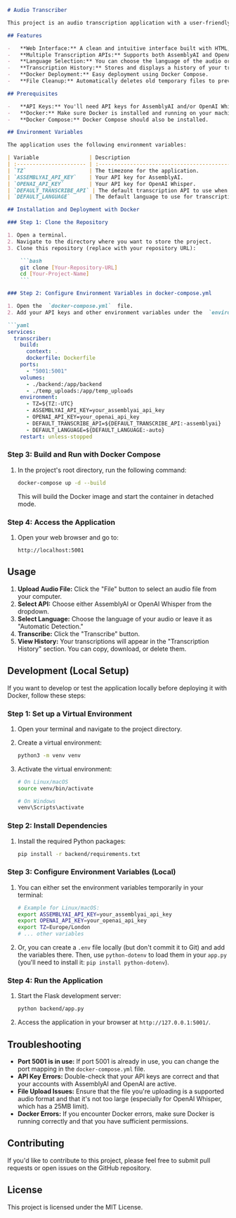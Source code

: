 
```markdown
# Audio Transcriber

This project is an audio transcription application with a user-friendly web interface. It allows you to upload audio files and get transcriptions using either AssemblyAI or OpenAI's Whisper API.

## Features

-   **Web Interface:** A clean and intuitive interface built with HTML, CSS (Materialize CSS), and JavaScript.
-   **Multiple Transcription APIs:** Supports both AssemblyAI and OpenAI Whisper for transcription.
-   **Language Selection:** You can choose the language of the audio or use automatic language detection.
-   **Transcription History:** Stores and displays a history of your transcriptions.
-   **Docker Deployment:** Easy deployment using Docker Compose.
-   **File Cleanup:** Automatically deletes old temporary files to prevent storage issues.

## Prerequisites

-   **API Keys:** You'll need API keys for AssemblyAI and/or OpenAI Whisper. Sign up for accounts on their respective websites to obtain them.
-   **Docker:** Make sure Docker is installed and running on your machine.
-   **Docker Compose:** Docker Compose should also be installed.

## Environment Variables

The application uses the following environment variables:

| Variable                | Description                                                                                             | Accepted Values                                          | Default       |
| :---------------------- | :------------------------------------------------------------------------------------------------------ | :------------------------------------------------------- | :------------ |
| `TZ`                    | The timezone for the application.                                                                      | Any valid timezone string (e.g., `Europe/Amsterdam`, `America/New_York`) | `UTC`         |
| `ASSEMBLYAI_API_KEY`    | Your API key for AssemblyAI.                                                                           | Your AssemblyAI API key                                  | *None (required)* |
| `OPENAI_API_KEY`        | Your API key for OpenAI Whisper.                                                                        | Your OpenAI API key                                     | *None (required)* |
| `DEFAULT_TRANSCRIBE_API` | The default transcription API to use when the application loads.                                      | `assemblyai` or `openai`                                 | `assemblyai`   |
| `DEFAULT_LANGUAGE`      | The default language to use for transcription when the application loads (if applicable to the API). | `auto`, `en`, `nl`, `fr`, `es`                           | `auto`        |

## Installation and Deployment with Docker

### Step 1: Clone the Repository

1. Open a terminal.
2. Navigate to the directory where you want to store the project.
3. Clone this repository (replace with your repository URL):

    ```bash
    git clone [Your-Repository-URL]
    cd [Your-Project-Name]
    ```

### Step 2: Configure Environment Variables in docker-compose.yml

1. Open the  `docker-compose.yml`  file.
2. Add your API keys and other environment variables under the  `environment`  section. Make sure to replace the placeholder values with your actual API keys:

```yaml
services:
  transcriber:
    build:
      context: .
      dockerfile: Dockerfile
    ports:
      - "5001:5001"
    volumes:
      - ./backend:/app/backend
      - ./temp_uploads:/app/temp_uploads
    environment:
      - TZ=${TZ:-UTC}
      - ASSEMBLYAI_API_KEY=your_assemblyai_api_key
      - OPENAI_API_KEY=your_openai_api_key
      - DEFAULT_TRANSCRIBE_API=${DEFAULT_TRANSCRIBE_API:-assemblyai}
      - DEFAULT_LANGUAGE=${DEFAULT_LANGUAGE:-auto}
    restart: unless-stopped
```

### Step 3: Build and Run with Docker Compose

1. In the project's root directory, run the following command:

    ```bash
    docker-compose up -d --build
    ```

    This will build the Docker image and start the container in detached mode.

### Step 4: Access the Application

1. Open your web browser and go to:

    ```
    http://localhost:5001
    ```

## Usage

1. **Upload Audio File:**  Click the "File" button to select an audio file from your computer.
2. **Select API:**  Choose either AssemblyAI or OpenAI Whisper from the dropdown.
3. **Select Language:**  Choose the language of your audio or leave it as "Automatic Detection."
4. **Transcribe:**  Click the "Transcribe" button.
5. **View History:**  Your transcriptions will appear in the "Transcription History" section. You can copy, download, or delete them.

## Development (Local Setup)

If you want to develop or test the application locally before deploying it with Docker, follow these steps:

### Step 1: Set up a Virtual Environment

1. Open your terminal and navigate to the project directory.
2. Create a virtual environment:

    ```bash
    python3 -m venv venv
    ```
3. Activate the virtual environment:

    ```bash
    # On Linux/macOS
    source venv/bin/activate

    # On Windows
    venv\Scripts\activate
    ```

### Step 2: Install Dependencies

1. Install the required Python packages:

    ```bash
    pip install -r backend/requirements.txt
    ```

### Step 3: Configure Environment Variables (Local)

1. You can either set the environment variables temporarily in your terminal:

    ```bash
    # Example for Linux/macOS:
    export ASSEMBLYAI_API_KEY=your_assemblyai_api_key
    export OPENAI_API_KEY=your_openai_api_key
    export TZ=Europe/London
    # ... other variables
    ```

2. Or, you can create a  `.env`  file locally (but don't commit it to Git) and add the variables there. Then, use  `python-dotenv`  to load them in your  `app.py`  (you'll need to install it:  `pip install python-dotenv`).

### Step 4: Run the Application

1. Start the Flask development server:

    ```bash
    python backend/app.py
    ```

2. Access the application in your browser at  `http://127.0.0.1:5001/`.

## Troubleshooting

-   **Port 5001 is in use:**  If port 5001 is already in use, you can change the port mapping in the  `docker-compose.yml`  file.
-   **API Key Errors:**  Double-check that your API keys are correct and that your accounts with AssemblyAI and OpenAI are active.
-   **File Upload Issues:**  Ensure that the file you're uploading is a supported audio format and that it's not too large (especially for OpenAI Whisper, which has a 25MB limit).
-   **Docker Errors:**  If you encounter Docker errors, make sure Docker is running correctly and that you have sufficient permissions.

## Contributing

If you'd like to contribute to this project, please feel free to submit pull requests or open issues on the GitHub repository.

## License

This project is licensed under the MIT License.
```